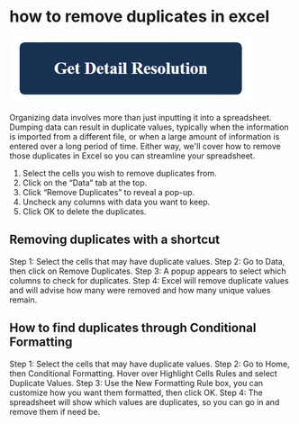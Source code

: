 # how to remove duplicates in excel

[![how to remove duplicates in excel](get-detail.png)](https://github.com/softwarete0sting/how.to.remove.duplicates.in.excel/)

Organizing data involves more than just inputting it into a spreadsheet. Dumping data can result in duplicate values, typically when the information is imported from a different file, or when a large amount of information is entered over a long period of time. Either way, we'll cover how to remove those duplicates in Excel so you can streamline your spreadsheet.


1. Select the cells you wish to remove duplicates from.
2. Click on the “Data” tab at the top.
3. Click “Remove Duplicates” to reveal a pop-up.
4. Uncheck any columns with data you want to keep. 
5. Click OK to delete the duplicates.

## Removing duplicates with a shortcut

Step 1: Select the cells that may have duplicate values.
Step 2: Go to Data, then click on Remove Duplicates.
Step 3: A popup appears to select which columns to check for duplicates.
Step 4: Excel will remove duplicate values and will advise how many were removed and how many unique values remain.

## How to find duplicates through Conditional Formatting

Step 1: Select the cells that may have duplicate values. 
Step 2: Go to Home, then Conditional Formatting. Hover over Highlight Cells Rules and select Duplicate Values.
Step 3: Use the New Formatting Rule box, you can customize how you want them formatted, then click OK.
Step 4: The spreadsheet will show which values are duplicates, so you can go in and remove them if need be.
